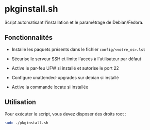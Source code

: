 # pkginstall.sh

Script automatisant l'installation et le paramétrage de Debian/Fedora.

## Fonctionnalités

- Installe les paquets présents dans le fichier `config/<votre_os>.lst` 

- Sécurise le serveur SSH et limite l'accès à l'utilisateur par défaut

- Active le par-feu UFW si installé et autorise le port 22

- Configure unattended-upgrades sur debian si installé

- Active la commande locate si installée

## Utilisation

Pour exécuter le script, vous devez disposer des droits root :

```bash
sudo ./pkginstall.sh
```
